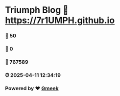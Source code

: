 # Triumph Blog :link: https://7r1UMPH.github.io 
### :page_facing_up: [50](https://7r1UMPH.github.io/tag.html) 
### :speech_balloon: 0 
### :hibiscus: 767589 
### :alarm_clock: 2025-04-11 12:34:19 
### Powered by :heart: [Gmeek](https://github.com/Meekdai/Gmeek)
